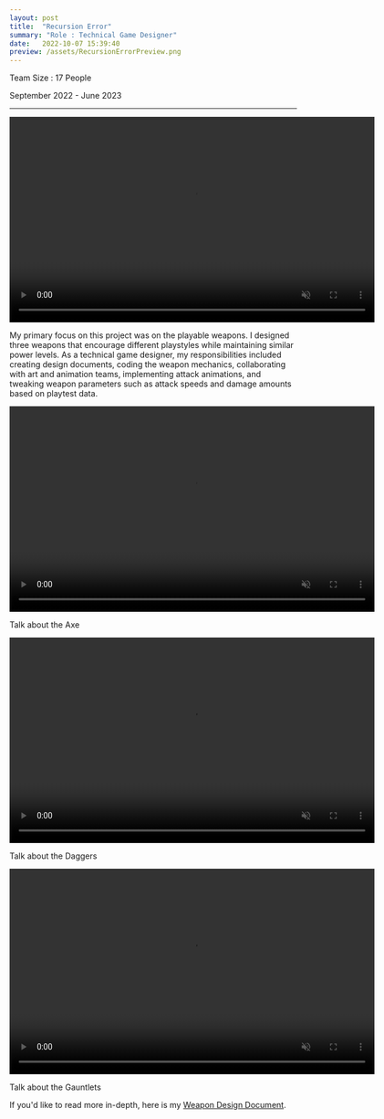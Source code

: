 ```yaml
---
layout: post
title:  "Recursion Error"
summary: "Role : Technical Game Designer"
date:   2022-10-07 15:39:40
preview: /assets/RecursionErrorPreview.png
---
```

Team Size : 17 People

September 2022 - June 2023
______________________________________________________________________________________________________________________________________________________________________________________________________________________________

<video width="640" height="360" autoplay muted loop>
  <source src="/assets/RecursionErrorVideos/RecursionError_Role.mp4" type="video/mp4">
</video>


My primary focus on this project was on the playable weapons. I designed three weapons that encourage different playstyles while maintaining similar power levels. As a technical game designer, my responsibilities included creating design documents, coding the weapon mechanics, collaborating with art and animation teams, implementing attack animations, and tweaking weapon parameters such as attack speeds and damage amounts based on playtest data. 

<video width="640" height="360" autoplay muted loop>
  <source src="/assets/RecursionErrorVideos/RecursionError_Axe.mp4" type="video/mp4">
</video>


Talk about the Axe

<video width="640" height="360" controls autoplay muted loop>
  <source src="/assets/RecursionErrorVideos/RecursionError_Daggers.mp4" type="video/mp4">
</video>


Talk about the Daggers

<video width="640" height="360" controls autoplay muted loop>
  <source src="/assets/RecursionErrorVideos/RecursionError_Gauntlets.mp4" type="video/mp4">
</video>


Talk about the Gauntlets


If you'd like to read more in-depth, here is my <a href="https://docs.google.com/document/d/1bT9IFHqPR0wT22lfVg5XTb69fw_1GM0wqV9EgFpAeLM/edit?usp=sharing"> Weapon Design Document</a>.
